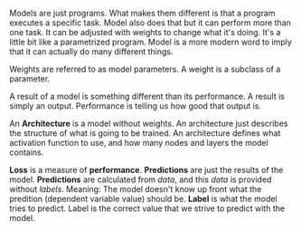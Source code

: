 Models are just programs. What makes them different is that a program executes a specific task. Model also does that but it can perform more than one task. It can be adjusted with weights to change what it's doing. It's a little bit like a parametrized program. Model is a more modern word to imply that it can actually do many different things.

Weights are referred to as model parameters. A weight is a subclass of a parameter.

A result of a model is something different than its performance. A result is simply an output. Performance is telling us how good that output is. 

An **Architecture** is a model without weights. An architecture just describes the structure of what is going to be trained. An architecture defines what activation function to use, and how many nodes and layers the model contains.

**Loss** is a measure of **performance**.
**Predictions** are just the results of the model.
**Predictions** are calculated from *data*, and this *data* is provided without *labels*. Meaning: The model doesn't know up front what the predition (dependent variable value) should be.
**Label** is what the model tries to predict. Label is the correct value that we strive to predict with the model. 
